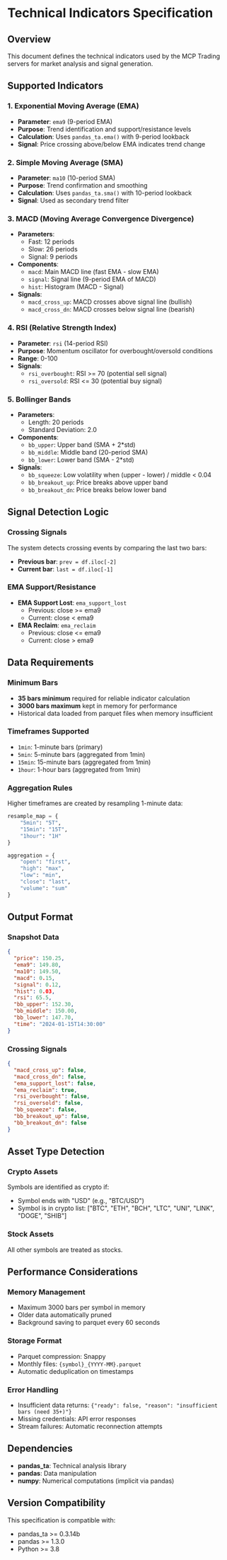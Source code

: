 # Technical Indicators Specification

## Overview

This document defines the technical indicators used by the MCP Trading servers for market analysis and signal generation.

## Supported Indicators

### 1. Exponential Moving Average (EMA)
- **Parameter**: `ema9` (9-period EMA)
- **Purpose**: Trend identification and support/resistance levels
- **Calculation**: Uses `pandas_ta.ema()` with 9-period lookback
- **Signal**: Price crossing above/below EMA indicates trend change

### 2. Simple Moving Average (SMA)
- **Parameter**: `ma10` (10-period SMA)
- **Purpose**: Trend confirmation and smoothing
- **Calculation**: Uses `pandas_ta.sma()` with 10-period lookback
- **Signal**: Used as secondary trend filter

### 3. MACD (Moving Average Convergence Divergence)
- **Parameters**:
  - Fast: 12 periods
  - Slow: 26 periods
  - Signal: 9 periods
- **Components**:
  - `macd`: Main MACD line (fast EMA - slow EMA)
  - `signal`: Signal line (9-period EMA of MACD)
  - `hist`: Histogram (MACD - Signal)
- **Signals**:
  - `macd_cross_up`: MACD crosses above signal line (bullish)
  - `macd_cross_dn`: MACD crosses below signal line (bearish)

### 4. RSI (Relative Strength Index)
- **Parameter**: `rsi` (14-period RSI)
- **Purpose**: Momentum oscillator for overbought/oversold conditions
- **Range**: 0-100
- **Signals**:
  - `rsi_overbought`: RSI >= 70 (potential sell signal)
  - `rsi_oversold`: RSI <= 30 (potential buy signal)

### 5. Bollinger Bands
- **Parameters**:
  - Length: 20 periods
  - Standard Deviation: 2.0
- **Components**:
  - `bb_upper`: Upper band (SMA + 2*std)
  - `bb_middle`: Middle band (20-period SMA)
  - `bb_lower`: Lower band (SMA - 2*std)
- **Signals**:
  - `bb_squeeze`: Low volatility when (upper - lower) / middle < 0.04
  - `bb_breakout_up`: Price breaks above upper band
  - `bb_breakout_dn`: Price breaks below lower band

## Signal Detection Logic

### Crossing Signals
The system detects crossing events by comparing the last two bars:
- **Previous bar**: `prev = df.iloc[-2]`
- **Current bar**: `last = df.iloc[-1]`

### EMA Support/Resistance
- **EMA Support Lost**: `ema_support_lost`
  - Previous: close >= ema9
  - Current: close < ema9
- **EMA Reclaim**: `ema_reclaim`
  - Previous: close <= ema9
  - Current: close > ema9

## Data Requirements

### Minimum Bars
- **35 bars minimum** required for reliable indicator calculation
- **3000 bars maximum** kept in memory for performance
- Historical data loaded from parquet files when memory insufficient

### Timeframes Supported
- `1min`: 1-minute bars (primary)
- `5min`: 5-minute bars (aggregated from 1min)
- `15min`: 15-minute bars (aggregated from 1min)
- `1hour`: 1-hour bars (aggregated from 1min)

### Aggregation Rules
Higher timeframes are created by resampling 1-minute data:
```python
resample_map = {
    "5min": "5T",
    "15min": "15T",
    "1hour": "1H"
}

aggregation = {
    "open": "first",
    "high": "max",
    "low": "min",
    "close": "last",
    "volume": "sum"
}
```

## Output Format

### Snapshot Data
```json
{
  "price": 150.25,
  "ema9": 149.80,
  "ma10": 149.50,
  "macd": 0.15,
  "signal": 0.12,
  "hist": 0.03,
  "rsi": 65.5,
  "bb_upper": 152.30,
  "bb_middle": 150.00,
  "bb_lower": 147.70,
  "time": "2024-01-15T14:30:00"
}
```

### Crossing Signals
```json
{
  "macd_cross_up": false,
  "macd_cross_dn": false,
  "ema_support_lost": false,
  "ema_reclaim": true,
  "rsi_overbought": false,
  "rsi_oversold": false,
  "bb_squeeze": false,
  "bb_breakout_up": false,
  "bb_breakout_dn": false
}
```

## Asset Type Detection

### Crypto Assets
Symbols are identified as crypto if:
- Symbol ends with "USD" (e.g., "BTC/USD")
- Symbol is in crypto list: ["BTC", "ETH", "BCH", "LTC", "UNI", "LINK", "DOGE", "SHIB"]

### Stock Assets
All other symbols are treated as stocks.

## Performance Considerations

### Memory Management
- Maximum 3000 bars per symbol in memory
- Older data automatically pruned
- Background saving to parquet every 60 seconds

### Storage Format
- Parquet compression: Snappy
- Monthly files: `{symbol}_{YYYY-MM}.parquet`
- Automatic deduplication on timestamps

### Error Handling
- Insufficient data returns: `{"ready": false, "reason": "insufficient bars (need 35+)"}`
- Missing credentials: API error responses
- Stream failures: Automatic reconnection attempts

## Dependencies

- **pandas_ta**: Technical analysis library
- **pandas**: Data manipulation
- **numpy**: Numerical computations (implicit via pandas)

## Version Compatibility

This specification is compatible with:
- pandas_ta >= 0.3.14b
- pandas >= 1.3.0
- Python >= 3.8